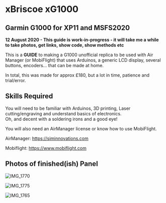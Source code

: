 # xBriscoe xG1000
## Garmin G1000 for XP11 and MSFS2020

**12 August 2020 - This guide is work-in-progress - it will take me a while to take photos, get links, show code, show methods etc**

This is a **GUIDE** to making a G1000 unofficial replica to be used with Air Manager (or MobiFlight) that uses Arduinos, a generic LCD display, several buttons, encoders... that can be made at home.

In total, this was made for approx £180, but a lot in time, patience and trial/error.

## Skills Required

You will need to be familiar with Arduinos, 3D printing, Laser cutting/engraving and understand basics of electronics.  
Oh, and decent with a soldering irons and a good eye!  

You will also need an AirManager license or know how to use MobiFlight.

  AirManager: https://siminnovations.com 
  
  Mobiflight: https://www.mobiflight.com 

## Photos of finished(ish) Panel

![IMG_1770](https://user-images.githubusercontent.com/19530895/129239518-74699868-0113-4f7f-abd7-464da517ae41.jpg)

![IMG_1775](https://user-images.githubusercontent.com/19530895/129239596-d011f891-6c47-4c06-9012-4760f962f209.jpg)

![IMG_1765](https://user-images.githubusercontent.com/19530895/129239606-7f5cf42c-3a83-45d1-9912-76999d12afe8.jpg)


